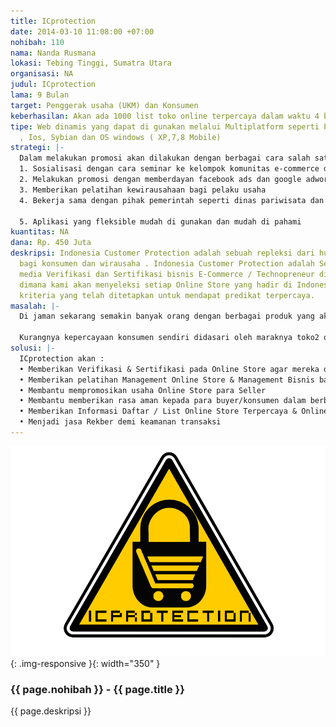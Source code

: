 ```yaml
---
title: ICprotection
date: 2014-03-10 11:08:00 +07:00
nohibah: 110
nama: Nanda Rusmana
lokasi: Tebing Tinggi, Sumatra Utara
organisasi: NA
judul: ICprotection
lama: 9 Bulan
target: Penggerak usaha (UKM) dan Konsumen
keberhasilan: Akan ada 1000 list toko online terpercaya dalam waktu 4 bulan.
tipe: Web dinamis yang dapat di gunakan melalui Multiplatform seperti PC, Android
  , Ios, Sybian dan OS windows ( XP,7,8 Mobile)
strategi: |-
  Dalam melakukan promosi akan dilakukan dengan berbagai cara salah satunya adalah :
  1. Sosialisasi dengan cara seminar ke kelompok komunitas e-commerce dan para calon penggerak wirausaha seperti mahasiswa dan manyarakat biasa
  2. Melakukan promosi dengan memberdayan facebook ads dan google adword.
  3. Memberikan pelatihan kewirausahaan bagi pelaku usaha
  4. Bekerja sama dengan pihak pemerintah seperti dinas pariwisata dan industri kreatif,

  5. Aplikasi yang fleksible mudah di gunakan dan mudah di pahami
kuantitas: NA
dana: Rp. 450 Juta
deskripsi: Indonesia Customer Protection adalah sebuah repleksi dari hujud nyata perlindungan
  bagi konsumen dan wirausaha . Indonesia Customer Protection adalah Sebuah wadah
  media Verifikasi dan Sertifikasi bisnis E-Commerce / Technopreneur di indonesia.
  dimana kami akan menyeleksi setiap Online Store yang hadir di Indonesia dengan beberbagai
  kriteria yang telah ditetapkan untuk mendapat predikat terpercaya.
masalah: |-
  Di jaman sekarang semakin banyak orang dengan berbagai produk yang akan dijual melalui media online dan seluler dari sekala besar maupun sekala kecil seperti produk produk UKM. Ya dengan melakukan penjualan dengan perangkap web store / toko online memang barang lebih mudah untuk di perkenalkan ke seluruh penjuru dunia. Bahkan semangkin lama metode penjualan online semakin beragam seperti menggunakan Webstore , jejaring sosial bahakan sosial chat . Namun salah satu kendala utama bila memasarkan produk terutama produk ukm melalui media online adalah susahnya mendapatkan kapercayaan dari konsumen.

  Kurangnya kepercayaan konsumen sendiri didasari oleh maraknya toko2 online palsu yang beredar di dunia maya dan bercampur dia antara toko online terpercaya. maka dari itu perlu adanya sebuah media yang dapat memverifikasi dan membuat konsumen dapat membedakan yang mana toko online yang baik dan mana yang penipu. dan itu lah dasar awal ICprotection ingin didirikan.
solusi: |-
  ICprotection akan :
  • Memberikan Verifikasi & Sertifikasi pada Online Store agar mereka dapat dipercaya para Buyer
  • Memberikan pelatihan Management Online Store & Management Bisnis bagi para Seller
  • Membantu mempromosikan usaha Online Store para Seller
  • Membantu memberikan rasa aman kepada para buyer/konsumen dalam berbelanja online
  • Memberikan Informasi Daftar / List Online Store Terpercaya & Online Store Rekomendasi
  • Menjadi jasa Rekber demi keamanan transaksi
---
```


![110](/static/img/hibahcms/110.png){: .img-responsive }{: width="350" }

### {{ page.nohibah }} - {{ page.title }}

{{ page.deskripsi }}
